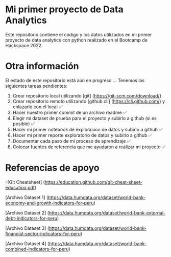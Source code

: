 # Mi primer proyecto de Data Analytics

Este repositorio contiene el código y los datos utilizados en mi primer proyecto de data analytics con python realizado en el Bootcamp de Hackspace 2022.

# Otra información

El estado de este repositorio está aún en progreso ... Tenemos las siguientes tareas pendientes:

1. Crear repositorio local  utilizando [git] (https://git-scm.com/download/)
2. Crear repositorio remoto utilizando [github cli] (https://cli.github.com/) y enlazarlo con el local ✅
3. Hacer nuestro primer commit de un archivo readme ✅
4. Elegir mi dataset de prueba para el proyecto y subirlo a github (si es posible) ✅
5. Hacer mi primer notebook de exploracion de datos y subirlo a github ✅
6. Hacer mi primer reporte exploratorio de datos y subirlo a github ✅
7. Documentar cada paso de mi proceso de aprendizaje ✅
8. Colocar fuentes de referencia que me ayudaron a realizar mi proyecto ✅

# Referencias de apoyo
 -[Git Cheatsheet] (https://education.github.com/git-cheat-sheet-education.pdf)

 [Archivo Dataset 1] (https://data.humdata.org/dataset/world-bank-economy-and-growth-indicators-for-peru)
 
 [Archivo Dataset 2] (https://data.humdata.org/dataset/world-bank-external-debt-indicators-for-peru)
 
 [Archivo Dataset 3] (https://data.humdata.org/dataset/world-bank-financial-sector-indicators-for-peru)
 
 [Archivo Dataset 4] (https://data.humdata.org/dataset/world-bank-combined-indicators-for-peru)


 


 
